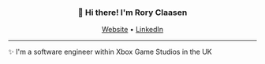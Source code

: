 <h3 align="center">👋 Hi there! I'm Rory Claasen</h3>
<p align="center">
  <a href="https://roryclaasen.dev">Website</a> •
  <a href="https://linkedin.com/in/roryclaasen">LinkedIn</a>
</p>

---

✨ I'm a software engineer within Xbox Game Studios in the UK

<!--
**roryclaasen/roryclaasen** is a ✨ _special_ ✨ repository because its `README.md` (this file) appears on your GitHub profile.

Here are some ideas to get you started:

- 🔭 I’m currently working on ...
- 🌱 I’m currently learning ...
- 👯 I’m looking to collaborate on ...
- 🤔 I’m looking for help with ...
- 💬 Ask me about ...
- 📫 How to reach me: ...
- 😄 Pronouns: ...
- ⚡ Fun fact: ...
-->
